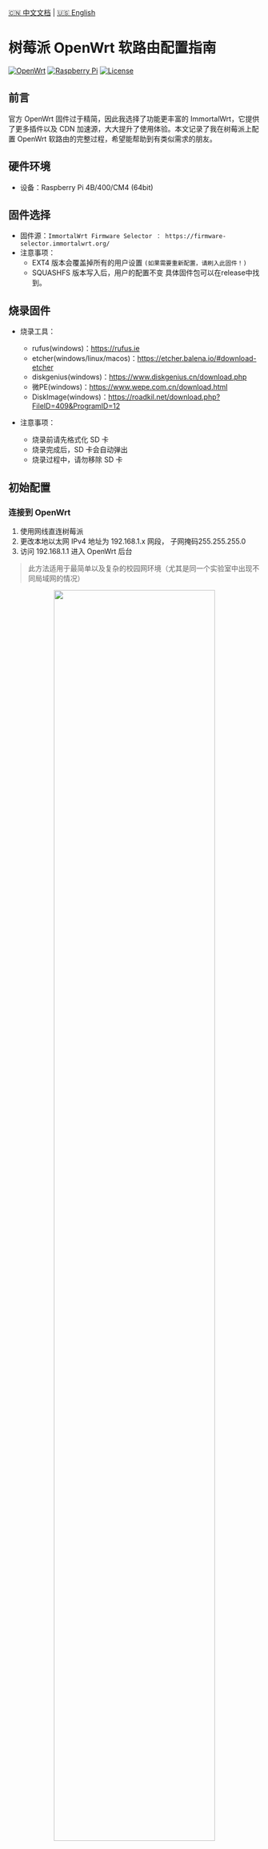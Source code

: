 [🇨🇳 中文文档](#chinese) | [🇺🇸 English](#english)


<a id="chinese"></a>
# 树莓派 OpenWrt 软路由配置指南

[![OpenWrt](https://img.shields.io/badge/OpenWrt-ImmortalWrt-blue.svg)](https://immortalwrt.org/) [![Raspberry Pi](https://img.shields.io/badge/Device-Raspberry%20Pi%204-red.svg)](https://www.raspberrypi.org/) [![License](https://img.shields.io/badge/License-MIT-yellow.svg)](https://opensource.org/licenses/MIT)

## 前言

官方 OpenWrt 固件过于精简，因此我选择了功能更丰富的 ImmortalWrt，它提供了更多插件以及 CDN 加速源，大大提升了使用体验。本文记录了我在树莓派上配置 OpenWrt 软路由的完整过程，希望能帮助到有类似需求的朋友。

## 硬件环境

- 设备：Raspberry Pi 4B/400/CM4 (64bit)

## 固件选择

- 固件源：`ImmortalWrt Firmware Selector ： https://firmware-selector.immortalwrt.org/ `
- 注意事项：
  - EXT4 版本会覆盖掉所有的用户设置 `(如果需要重新配置，请刷入此固件！)`
  - SQUASHFS 版本写入后，用户的配置不变
具体固件包可以在release中找到。

## 烧录固件
- 烧录工具：
    - rufus(windows)：https://rufus.ie
    - etcher(windows/linux/macos)：https://etcher.balena.io/#download-etcher
    - diskgenius(windows)：https://www.diskgenius.cn/download.php
    - 微PE(windows)：https://www.wepe.com.cn/download.html
    - DiskImage(windows)：https://roadkil.net/download.php?FileID=409&ProgramID=12

- 注意事项：
  - 烧录前请先格式化 SD 卡
  - 烧录完成后，SD 卡会自动弹出
  - 烧录过程中，请勿移除 SD 卡

## 初始配置

### 连接到 OpenWrt

1. 使用网线直连树莓派
2. 更改本地以太网 IPv4 地址为 192.168.1.x 网段， 子网掩码255.255.255.0
3. 访问 192.168.1.1 进入 OpenWrt 后台

> 此方法适用于最简单以及复杂的校园网环境（尤其是同一个实验室中出现不同局域网的情况）

<div align="center">
  <img src="figures/连接openwrt配置图.png" width="80%" />
</div>

### 基础设置

- 默认账户：root
- 默认密码：  （空）
- 关闭 IPv6 相关设置（参考视频 24:42）https://www.youtube.com/watch?v=JfSJmPFiL_s&t=344s

## 网络配置

### 单网口树莓派配置 WAN 和 LAN

<strong> 最初考虑使用 VLAN 技术实现单网口分离 WAN 和 LAN，但由于交换机不支持 VLAN，最终放弃这种方式。 </strong>

### 校园网拨号解决方案

校园网拨号较为复杂，可能会识别出设备类型导致连接失败。

<div align="center">
  <img src="figures/拨号出错图.png" width="80%" />
</div>

解决方法：

1. 新建 WAN0 接口，配置拨号账户
2. LAN 设置：将设备改为无线网络
3. 如遇问题，请将 WiFi 放置在最高优先级后再测试！

<div align="center">
  <img src="figures/拨号上网.png" width="80%" />
</div>

<div align="center">
  <img src="figures/拨号成功.png" width="80%" />
</div>

## 功能扩展

### 主题美化

安装 cargo luci 主题，提升界面美观度（参考视频 33:12）https://www.youtube.com/watch?v=JfSJmPFiL_s&t=344s 

### 科学上网配置

1. 安装科学上网插件
> 根据个人喜好下载添加即可（不能重复同时使用！）
- Openclash
- passWall
- 略

2. 自定义规则添加：
- [OpenClash 维护指南.](https://blog.dreamtobe.cn/openclash_maintain/)
- [自定义 OpenClash 规则.](https://github.com/Aethersailor/Custom_OpenClash_Rules) 配置成功！
- [GitHub 访问优化.](https://github.com/521xueweihan/GitHub520)
    - 添加 GitHub 相关域名到直连规则.
    - 通过修改本地 hosts 文件解决 GitHub 访问速度慢和图片显示问题.

## 参考资料

- [不良林 OpenWrt 视频教程](https://www.youtube.com/watch?v=JfSJmPFiL_s)
- [不良林 OpenWrt 文字教程](https://bulianglin.com/archives/openwrt.html)
- [树莓派安装 OpenWrt 作为主路由及解决校园网登录问题](https://www.bilibili.com/video/xxx)

## 总结

通过以上配置，成功将树莓派打造成了一台功能强大的软路由，解决了校园网环境下的网络连接问题，并实现了科学上网等高级功能。ImmortalWrt 相比官方 OpenWrt 提供了更丰富的插件支持，大大提升了使用体验。

希望这份配置指南能对你有所帮助！如有问题，欢迎在评论区交流讨论。


[🇨🇳 中文文档](#chinese) | [🇺🇸 English](#english)

<a id="english"></a>
# Raspberry Pi OpenWrt Software Router Configuration Guide

[![OpenWrt](https://img.shields.io/badge/OpenWrt-ImmortalWrt-blue.svg)](https://immortalwrt.org/) [![Raspberry Pi](https://img.shields.io/badge/Device-Raspberry%20Pi%204-red.svg)](https://www.raspberrypi.org/) [![License](https://img.shields.io/badge/License-MIT-yellow.svg)](https://opensource.org/licenses/MIT)

## Introduction

The official OpenWrt firmware is too minimalistic, so I chose the feature-rich ImmortalWrt, which provides more plugins and CDN acceleration sources, greatly enhancing the user experience. This article documents my complete process of configuring an OpenWrt software router on a Raspberry Pi, hoping to help others with similar needs.

## Hardware Environment

- Device: Raspberry Pi 4B/400/CM4 (64bit)

## Firmware Selection

- Firmware Source: `ImmortalWrt Firmware Selector: https://firmware-selector.immortalwrt.org/`
- Notes:
  - EXT4 version will overwrite all user settings `(If you need to reconfigure, please flash this firmware!)`
  - SQUASHFS version preserves user configurations after writing
  
You can find specific firmware packages in the release section.

## Flashing the Firmware
- Flashing Tools:
    - rufus (Windows): https://rufus.ie
    - etcher (Windows/Linux/macOS): https://etcher.balena.io/#download-etcher
    - diskgenius (Windows): https://www.diskgenius.cn/download.php
    - WePE (Windows): https://www.wepe.com.cn/download.html
    - DiskImage (Windows): https://roadkil.net/download.php?FileID=409&ProgramID=12

- Important Notes:
  - Format the SD card before flashing
  - The SD card will automatically eject after flashing
  - Do not remove the SD card during the flashing process

## Initial Configuration

### Connecting to OpenWrt

1. Connect the Raspberry Pi directly with an Ethernet cable
2. Change your local Ethernet IPv4 address to the 192.168.1.x subnet, with subnet mask 255.255.255.0
3. Access 192.168.1.1 to enter the OpenWrt admin panel

> This method works for both simple and complex campus network environments (especially in situations where different LANs exist in the same laboratory)

<div align="center">
  <img src="figures/连接openwrt配置图.png" width="80%" />
</div>

### Basic Settings

- Default username: root
- Default password: (empty)
- Disable IPv6 related settings (refer to video at 24:42) https://www.youtube.com/watch?v=JfSJmPFiL_s&t=344s

## Network Configuration

### Single Network Port Raspberry Pi WAN and LAN Configuration

<strong>Initially considered using VLAN technology to separate WAN and LAN on a single port, but abandoned this approach as the switch did not support VLAN.</strong>

### Campus Network Dial-up Solution

Campus network dial-up can be complex, and may fail due to device type detection.

<div align="center">
  <img src="figures/拨号出错图.png" width="80%" />
</div>


Solution:

1. Create a new WAN0 interface and configure the dial-up account
2. LAN settings: Change the device to wireless network
3. If issues persist, place WiFi at the highest priority and test again!

<div align="center">
  <img src="figures/拨号上网.png" width="80%" />
</div>

<div align="center">
  <img src="figures/拨号成功.png" width="80%" />
</div>

## Feature Extensions

### Theme Customization

Install cargo luci theme to enhance the interface aesthetics (refer to video at 33:12) https://www.youtube.com/watch?v=JfSJmPFiL_s&t=344s

### Internet Access Configuration

1. Install internet access plugins
> Add according to personal preference (cannot use multiple simultaneously!)
- Openclash
- passWall
- etc.

2. Custom rule additions:
- [OpenClash Maintenance Guide.](https://blodreamtobe.cn/openclash_maintain/)
- [Custom OpenClash Rules.](https://github.coAethersailor/Custom_OpenClash_Rules)
- [GitHub Access Optimization.](https://githucom/521xueweihan/GitHub520)
	- Add GitHub related domains to direct connection rules.
	- Solve slow GitHub access and image display issues by modifying local hosts file.
## References

- [BuliangLin OpenWrt Video Tutorial](https://www.youtube.com/watch?v=JfSJmPFiL_s)
- [BuliangLin OpenWrt Text Tutorial](https://bulianglin.com/archives/openwrt.html)
- [Raspberry Pi OpenWrt Installation as Main Router and Campus Network Login Solution](https://www.bilibili.com/video/xxx)

## Conclusion

Through the above configuration, I successfully transformed a Raspberry Pi into a powerful software router, solving network connection issues in campus environments and implementing advanced features like secure internet access. ImmortalWrt provides richer plugin support compared to the official OpenWrt, greatly enhancing the user experience.

I hope this configuration guide helps you! If you have any questions, feel free to discuss in the comments section.